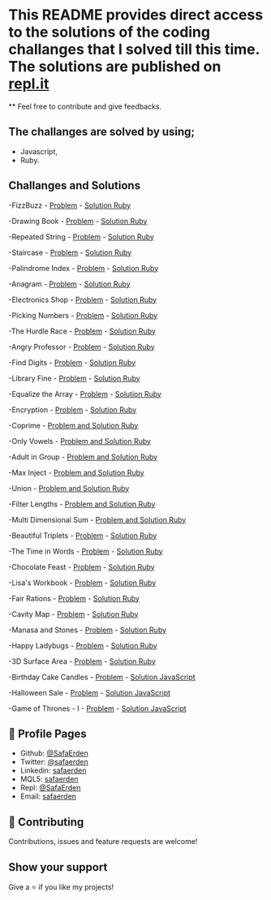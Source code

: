 # This README provides direct access to the solutions of the coding challanges that I solved till this time. The solutions are published on [repl.it](https://repl.it/@SafaErden)

** Feel free to contribute and give feedbacks.

## The challanges are solved by using;

- Javascript,
- Ruby.

## Challanges and Solutions

-FizzBuzz - [Problem](https://www.hackerrank.com/challenges/fizzbuzz/problem) - [Solution Ruby](https://repl.it/@SafaErden/FizzBuzz)

-Drawing Book - [Problem](https://www.hackerrank.com/challenges/drawing-book/problem) - [Solution Ruby](https://repl.it/@SafaErden/Drawing-Book)

-Repeated String - [Problem](https://www.hackerrank.com/challenges/repeated-string/problem) - [Solution Ruby](https://repl.it/@SafaErden/Repeated-String)

-Staircase - [Problem](https://www.hackerrank.com/challenges/staircase/problem) - [Solution Ruby](https://repl.it/@SafaErden/Staircase)

-Palindrome Index - [Problem](https://www.hackerrank.com/challenges/palindrome-index/problem) - [Solution Ruby](https://repl.it/@SafaErden/Palindrome-Index)

-Anagram - [Problem](https://www.hackerrank.com/challenges/anagram/problem) - [Solution Ruby](https://repl.it/@SafaErden/Anagram)

-Electronics Shop - [Problem](https://www.hackerrank.com/challenges/electronics-shop/problem) - [Solution Ruby](https://repl.it/@SafaErden/Electronics-Shop)

-Picking Numbers - [Problem](https://www.hackerrank.com/challenges/picking-numbers/problem) - [Solution Ruby](https://repl.it/@SafaErden/Picking-Numbers)

-The Hurdle Race - [Problem](https://www.hackerrank.com/challenges/the-hurdle-race/problem?h_r=profile) - [Solution Ruby](https://repl.it/@SafaErden/The-Hurdle-Race)

-Angry Professor - [Problem](https://www.hackerrank.com/challenges/angry-professor/problem) - [Solution Ruby](https://repl.it/@SafaErden/Angry-Professor)

-Find Digits - [Problem](https://www.hackerrank.com/challenges/find-digits/problem) - [Solution Ruby](https://repl.it/@SafaErden/Find-Digits)

-Library Fine - [Problem](https://www.hackerrank.com/challenges/library-fine/problem) - [Solution Ruby](https://repl.it/@SafaErden/Library-Fine)

-Equalize the Array - [Problem](https://www.hackerrank.com/challenges/equality-in-a-array/problem) - [Solution Ruby](https://repl.it/@SafaErden/Equalize-the-Array)

-Encryption - [Problem](https://www.hackerrank.com/challenges/encryption/problem) - [Solution Ruby](https://repl.it/@SafaErden/Encryption)

-Coprime - [Problem and Solution Ruby](https://repl.it/@SafaErden/Coprime)

-Only Vowels - [Problem and Solution Ruby](https://repl.it/@SafaErden/Only-Vowels)

-Adult in Group - [Problem and Solution Ruby](https://repl.it/@SafaErden/Adult-in-Group)

-Max Inject - [Problem and Solution Ruby](https://repl.it/@SafaErden/Max-Inject)

-Union - [Problem and Solution Ruby](https://repl.it/@SafaErden/Union)

-Filter Lengths - [Problem and Solution Ruby](https://repl.it/@SafaErden/Filter-Lengths)

-Multi Dimensional Sum - [Problem and Solution Ruby](https://repl.it/@SafaErden/Multi-Dimensional-Sum)

-Beautiful Triplets - [Problem](https://www.hackerrank.com/challenges/beautiful-triplets/problem) - [Solution Ruby](https://repl.it/@SafaErden/Beautiful-Triplets)

-The Time in Words - [Problem](https://www.hackerrank.com/challenges/the-time-in-words/problem) - [Solution Ruby](https://repl.it/@SafaErden/The-Time-in-Words)

-Chocolate Feast - [Problem](https://www.hackerrank.com/challenges/chocolate-feast/problem) - [Solution Ruby](https://repl.it/@SafaErden/Chocolate-Feast)

-Lisa's Workbook - [Problem](https://www.hackerrank.com/challenges/lisa-workbook/problem) - [Solution Ruby](https://repl.it/@SafaErden/Lisas-Workbook)

-Fair Rations - [Problem](https://www.hackerrank.com/challenges/fair-rations/problem) - [Solution Ruby](https://repl.it/@SafaErden/Fair-Rations)

-Cavity Map - [Problem](https://www.hackerrank.com/challenges/cavity-map/problem) - [Solution Ruby](https://repl.it/@SafaErden/Cavity-Map)

-Manasa and Stones - [Problem](https://www.hackerrank.com/challenges/manasa-and-stones/problem) - [Solution Ruby](https://repl.it/@SafaErden/Manasa-and-Stones)

-Happy Ladybugs - [Problem](https://www.hackerrank.com/challenges/happy-ladybugs/problem) - [Solution Ruby](https://repl.it/@SafaErden/Happy-Ladybugs)

-3D Surface Area - [Problem](https://www.hackerrank.com/challenges/3d-surface-area/problem) - [Solution Ruby](https://repl.it/@SafaErden/3D-Surface-Area)

-Birthday Cake Candles - [Problem](https://www.hackerrank.com/challenges/birthday-cake-candles/problem) - [Solution JavaScript](https://repl.it/@SafaErden/Birthday-Cake-Candles)

-Halloween Sale - [Problem](https://www.hackerrank.com/challenges/halloween-sale) - [Solution JavaScript](https://repl.it/@SafaErden/Halloween-Sale)

-Game of Thrones - I - [Problem](https://www.hackerrank.com/challenges/game-of-thrones/problem) - [Solution JavaScript](https://repl.it/@SafaErden/Game-of-Thrones-I)


## 👤 Profile Pages

- Github: [@SafaErden](https://github.com/SafaErden)
- Twitter: [@safaerden](https://twitter.com/safaerden)
- Linkedin: [safaerden](https://www.linkedin.com/in/safaerden/)
- MQL5: [safaerden](https://www.mql5.com/en/users/safaerden)
- Repl: [@SafaErden](https://repl.it/@SafaErden)
- Email: [safaerden](mailto:safaerden@gmail.com)


## 🤝 Contributing

Contributions, issues and feature requests are welcome!

## Show your support

Give a ⭐️ if you like my projects!

